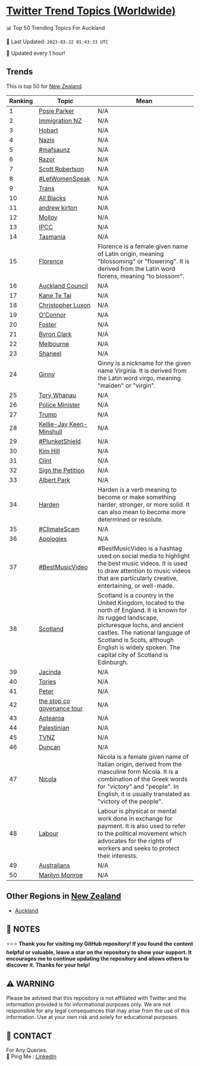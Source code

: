 [Twitter Trend Topics (Worldwide)](https://github.com/ErcinDedeoglu/Twitter-Trend-Topics)
==========


📊 Top 50 Trending Topics For Auckland

📆 Last Updated: `2023-03-22 01:43:33 UTC`

🔧 Updated every 1 hour!


## Trends

This is top 50 for [New Zealand](</New Zealand>)

| Ranking | Topic | Mean |
| ------- | ------------ | ------------ |
| 1 | [Posie Parker](http://twitter.com/search?q=Posie+Parker) | N/A |
| 2 | [Immigration NZ](http://twitter.com/search?q=Immigration+NZ) | N/A |
| 3 | [Hobart](http://twitter.com/search?q=Hobart) | N/A |
| 4 | [Nazis](http://twitter.com/search?q=Nazis) | N/A |
| 5 | [#mafsaunz](http://twitter.com/search?q=%23mafsaunz) | N/A |
| 6 | [Razor](http://twitter.com/search?q=Razor) | N/A |
| 7 | [Scott Robertson](http://twitter.com/search?q=Scott+Robertson) | N/A |
| 8 | [#LetWomenSpeak](http://twitter.com/search?q=%23LetWomenSpeak) | N/A |
| 9 | [Trans](http://twitter.com/search?q=Trans) | N/A |
| 10 | [All Blacks](http://twitter.com/search?q=All+Blacks) | N/A |
| 11 | [andrew kirton](http://twitter.com/search?q=andrew+kirton) | N/A |
| 12 | [Molloy](http://twitter.com/search?q=Molloy) | N/A |
| 13 | [IPCC](http://twitter.com/search?q=IPCC) | N/A |
| 14 | [Tasmania](http://twitter.com/search?q=Tasmania) | N/A |
| 15 | [Florence](http://twitter.com/search?q=Florence) | Florence is a female given name of Latin origin, meaning "blossoming" or "flowering". It is derived from the Latin word florens, meaning "to blossom". |
| 16 | [Auckland Council](http://twitter.com/search?q=Auckland+Council) | N/A |
| 17 | [Kane Te Tai](http://twitter.com/search?q=Kane+Te+Tai) | N/A |
| 18 | [Christopher Luxon](http://twitter.com/search?q=Christopher+Luxon) | N/A |
| 19 | [O'Connor](http://twitter.com/search?q=O%27Connor) | N/A |
| 20 | [Foster](http://twitter.com/search?q=Foster) | N/A |
| 21 | [Byron Clark](http://twitter.com/search?q=Byron+Clark) | N/A |
| 22 | [Melbourne](http://twitter.com/search?q=Melbourne) | N/A |
| 23 | [Shaneel](http://twitter.com/search?q=Shaneel) | N/A |
| 24 | [Ginny](http://twitter.com/search?q=Ginny) | Ginny is a nickname for the given name Virginia. It is derived from the Latin word virgo, meaning "maiden" or "virgin". |
| 25 | [Tory Whanau](http://twitter.com/search?q=Tory+Whanau) | N/A |
| 26 | [Police Minister](http://twitter.com/search?q=Police+Minister) | N/A |
| 27 | [Trump](http://twitter.com/search?q=Trump) | N/A |
| 28 | [Kellie-Jay Keen-Minshull](http://twitter.com/search?q=Kellie-Jay+Keen-Minshull) | N/A |
| 29 | [#PlunketShield](http://twitter.com/search?q=%23PlunketShield) | N/A |
| 30 | [Kim Hill](http://twitter.com/search?q=Kim+Hill) | N/A |
| 31 | [Clint](http://twitter.com/search?q=Clint) | N/A |
| 32 | [Sign the Petition](http://twitter.com/search?q=Sign+the+Petition) | N/A |
| 33 | [Albert Park](http://twitter.com/search?q=Albert+Park) | N/A |
| 34 | [Harden](http://twitter.com/search?q=Harden) | Harden is a verb meaning to become or make something harder, stronger, or more solid. It can also mean to become more determined or resolute. |
| 35 | [#ClimateScam](http://twitter.com/search?q=%23ClimateScam) | N/A |
| 36 | [Apologies](http://twitter.com/search?q=Apologies) | N/A |
| 37 | [#BestMusicVideo](http://twitter.com/search?q=%23BestMusicVideo) | #BestMusicVideo is a hashtag used on social media to highlight the best music videos. It is used to draw attention to music videos that are particularly creative, entertaining, or well-made. |
| 38 | [Scotland](http://twitter.com/search?q=Scotland) | Scotland is a country in the United Kingdom, located to the north of England. It is known for its rugged landscape, picturesque lochs, and ancient castles. The national language of Scotland is Scots, although English is widely spoken. The capital city of Scotland is Edinburgh. |
| 39 | [Jacinda](http://twitter.com/search?q=Jacinda) | N/A |
| 40 | [Tories](http://twitter.com/search?q=Tories) | N/A |
| 41 | [Peter](http://twitter.com/search?q=Peter) | N/A |
| 42 | [the stop co govenance tour](http://twitter.com/search?q=the+stop+co+govenance+tour) | N/A |
| 43 | [Aotearoa](http://twitter.com/search?q=Aotearoa) | N/A |
| 44 | [Palestinian](http://twitter.com/search?q=Palestinian) | N/A |
| 45 | [TVNZ](http://twitter.com/search?q=TVNZ) | N/A |
| 46 | [Duncan](http://twitter.com/search?q=Duncan) | N/A |
| 47 | [Nicola](http://twitter.com/search?q=Nicola) | Nicola is a female given name of Italian origin, derived from the masculine form Nicola. It is a combination of the Greek words for "victory" and "people". In English, it is usually translated as "victory of the people". |
| 48 | [Labour](http://twitter.com/search?q=Labour) | Labour is physical or mental work done in exchange for payment. It is also used to refer to the political movement which advocates for the rights of workers and seeks to protect their interests. |
| 49 | [Australians](http://twitter.com/search?q=Australians) | N/A |
| 50 | [Marilyn Monroe](http://twitter.com/search?q=Marilyn+Monroe) | N/A |



## Other Regions in [New Zealand](</New Zealand>)

* [Auckland](</New Zealand/Auckland.md>)



## 📝 NOTES

⭐⭐⭐ **Thank you for visiting my GitHub repository! If you found the content helpful or valuable, leave a star on the repository to show your support. It encourages me to continue updating the repository and allows others to discover it. Thanks for your help!**


## ⚠️ WARNING

Please be advised that this repository is not affiliated with Twitter and the information provided is for informational purposes only. We are not responsible for any legal consequences that may arise from the use of this information. Use at your own risk and solely for educational purposes.


## 📨 CONTACT

 For Any Queries:  
            🏓 Ping Me : [LinkedIn](https://www.linkedin.com/in/ercindedeoglu/)
